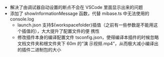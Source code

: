   - 解决了由调试器自动设置的断点不会在 VSCode 里面显示出来的问题
- 添加了 showInformationMessage 函数，代替 mibase.ts 中无法使用的 console.log
  - launch.json 支持${workspacefolder}插值（之前有一些参数是不能用这个插值的），大大提升了配置文件的便
  携性
  - 修改插件本身的编译配置文件 tsconfig.json，使得编译本插件的时候忽略文档文件夹和根文件夹下 60m 的“演
  示视频.mp4”，从而极大减小编译出的插件二进制包的大小
